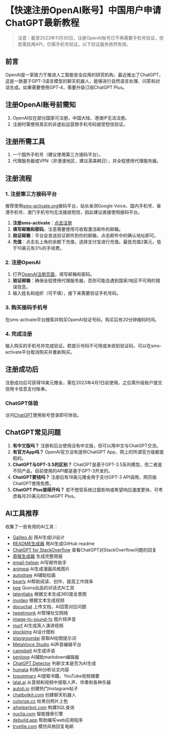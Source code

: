 # 【快速注册OpenAI账号】中国用户申请ChatGPT最新教程

> 注意：截至2023年11月30日，注册OpenAI账号已不再需要手机号验证，但若需启用API，仍需手机号验证。以下验证服务依然有效。

## 前言

OpenAI是一家致力于推进人工智能安全应用的研究机构，最近推出了ChatGPT，这是一款基于GPT-3语言模型的聊天机器人，能够进行自然语言处理、问答和对话生成。如果需要使用GPT-4，需要升级订阅ChatGPT Plus。

## 注册OpenAI账号前需知

1. OpenAI仅在部分国家可注册，中国大陆、港澳IP无法注册。
2. 注册时需使用真实的非虚拟运营商手机号码接受短信验证。

## 注册所需工具

1. 一个国外手机号（建议使用第三方接码平台）。
2. 代理服务器或VPN（非港澳地区，建议英美韩日），并全程使用代理服务器。

## 注册流程

### 1. 注册第三方接码平台

推荐使用[sms-activate.org](https://sms-activate.org/?ref=10195922)接码平台，站长亲测Google Voice、国内手机号、香港手机号、澳门手机号均无法接收短信，因此建议直接使用接码平台。

1. **注册sms-activate**：[点击注册](https://sms-activate.org/?ref=10195922)
2. **填写邮箱和密码**，注意需要使用可收取激活邮件的邮箱。
3. **验证邮箱**：平台会发送验证邮件到你的邮箱，点击邮件中的确认地址即可。
4. **充值**：点击右上角的余额下充值，选择支付宝进行充值。最低充值2美元，低于10美元有3%的手续费。

### 2. 注册OpenAI

1. 打开[OpenAI注册页面](https://beta.openai.com/signup)，填写邮箱和密码。
2. **验证邮箱**：确保全程使用代理服务器，否则可能会遇到国家/地区不可用的错误信息。
3. 输入姓名和组织（可不填），接下来需要验证手机号码。

### 3. 购买接码手机号

在sms-activate平台搜索并购买OpenAI验证号码，购买后有20分钟接码时间。

### 4. 完成注册

输入购买的手机号并完成验证。若提示号码不可用或未收到验证码，可以在sms-activate平台取消购买并重新购买。

## 注册成功后

注册成功后可获得18美元赠金，需在2023年4月1日前使用，之后需升级账户提交信用卡信息支付账单。

### ChatGPT体验

访问[ChatGPT](https://chat.openai.com/chat)使用账号登录即可体验。

## ChatGPT常见问题

1. **有中文版吗？** 注册和后台使用没有中文版，但可以用中文与ChatGPT交流。
2. **有官方App吗？** OpenAI官方没有提供ChatGPT App，网上的所谓官方版都是假的。
3. **ChatGPT与GPT-3.5的区别？** ChatGPT是基于GPT-3.5系列模型，但二者是不同产品，目前使用的API都是基于GPT-3开发的。
4. **ChatGPT要钱吗？** 注册后有18美元赠金用于支付GPT-3 API调用，网页版ChatGPT使用免费。
5. **ChatGPT Plus值得开吗？** 若不想受系统过载影响或希望响应速度更快，可考虑每月20美元的ChatGPT Plus。

## AI工具推荐

收集了一些有用的AI工具：

- [Galileo AI](https://www.usegalileo.ai/) 用AI生成UI设计
- [README生成器](https://readme.rustc.cloud/zh) 用AI生成GitHub readme
- [ChatGPT for StackOverflow](https://stackoverflow.gg/) 查看ChatGPT对StackOverflow问题的回复
- [周报生成器](https://weeklyreport.avemaria.fun/zh) 生成完整周报
- [email-helper](https://email-helper.vercel.app/) AI写邮件助手
- [animeai](https://animeai.app/) AI生成漫画风格图片
- [autodraw](https://www.autodraw.com/) AI辅助绘画
- [bearly](https://bearly.ai/) AI帮助阅读、创作，提高工作效率
- [poe](https://quorablog.quora.com/Poe-1) Quora出品的对话式AI工具
- [latentlabs](https://www.latentlabs.art/) 根据文本生成360度全景图
- [invideo](https://invideo.io/ai/) 根据文本生成视频
- [docuchat](https://www.docuchat.io/) 上传文档，AI回答对应问题
- [tweetmonk](https://tweetmonk.com/) AI管理社交网络
- [image-to-sound-fx](https://huggingface.co/spaces/fffiloni/image-to-sound-fx) 图片转声音
- [murf](https://murf.ai/) AI生成真人演讲视频
- [stockimg](https://stockimg.ai/) AI设计图标
- [playgroundai](https://playgroundai.com/) 获取AI绘图提示词
- [MetaVoice Studio](https://studio.themetavoice.xyz/) AI声音编辑平台
- [campbell](https://review.gobudapest.io/) AI生成评语
- [penlope](https://penelopeai.com/) AI辅助markdown编辑器
- [ChatGPT Detector](https://huggingface.co/spaces/Hello-SimpleAI/chatgpt-detector-single) 判断文本是否为AI生成
- [humata](https://app.humata.ai/signin) 利用AI分析论文内容
- [tosummary](https://tosummary.com/) AI提取书籍、YouTube视频摘要
- [lalal.ai](https://www.lalal.ai/) 从音频和视频中提取人声、伴奏和各种乐器
- [autoti.io](https://www.autoti.io/) 创建热门Instagram帖子
- [chatbotkit.com](https://chatbotkit.com/) 创建聊天机器人
- [colorize.cc](https://colorize.cc/) 给黑白照片上色
- [aihelperbot.com](https://aihelperbot.com/) 构建SQL查询
- [nuclia.com](https://nuclia.com/) 智能搜索引擎
- [debuild.app](https://debuild.app/) 帮助编写web应用程序
- [tryellie.com](https://tryellie.com/) 模仿风格回复电邮

